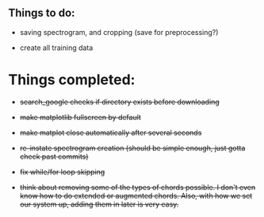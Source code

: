 ## Things to do:

- saving spectrogram, and cropping (save for preprocessing?)

- create all training data

# Things completed:

- ~~search_google checks if directory exists before downloading~~

- ~~make matplotlib fullscreen by default~~

- ~~make matplot close automatically after several seconds~~

- ~~re-instate spectrogram creation (should be simple enough, just gotta check past commits)~~ 

- ~~fix while/for loop skipping~~

- ~~think about removing some of the types of chords possible. I don't even know how to do extended or augmented chords. Also, with how we set our system up, adding them in later is very easy.~~

